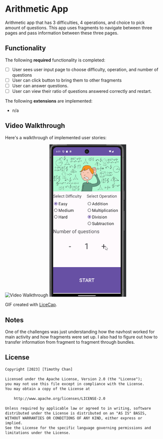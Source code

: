 # Arithmetic App

Arithmetic app that has 3 difficulties, 4 operations, and choice to pick amount of questions. This app uses fragments to navigate between three pages and pass information between these three pages.

## Functionality 

The following **required** functionality is completed:

* [ ] User sees user input page to choose difficulty, operation, and number of questions
* [ ] User can click button to bring them to other fragments
* [ ] User can answer questions.
* [ ] User can view their ratio of questions answered correctly and restart.

The following **extensions** are implemented:

* n/a

## Video Walkthrough

Here's a walkthrough of implemented user stories:

<img src='appDemo' title='Video Walkthrough' width='50%' alt='Video Walkthrough' />
<img src='https://github.com/chanothy/ArithmeticApp/blob/master/appDemo.gif' title='Video Walkthrough' width='50%' alt='Video Walkthrough' />

GIF created with [LiceCap](http://www.cockos.com/licecap/).

## Notes

One of the challenges was just understanding how the navhost worked for main activity and how fragments were set up. I also had to figure out how to transfer information from fragment to fragment through bundles.

## License

    Copyright [2023] [Timothy Chan]

    Licensed under the Apache License, Version 2.0 (the "License");
    you may not use this file except in compliance with the License.
    You may obtain a copy of the License at

        http://www.apache.org/licenses/LICENSE-2.0

    Unless required by applicable law or agreed to in writing, software
    distributed under the License is distributed on an "AS IS" BASIS,
    WITHOUT WARRANTIES OR CONDITIONS OF ANY KIND, either express or implied.
    See the License for the specific language governing permissions and
    limitations under the License.
